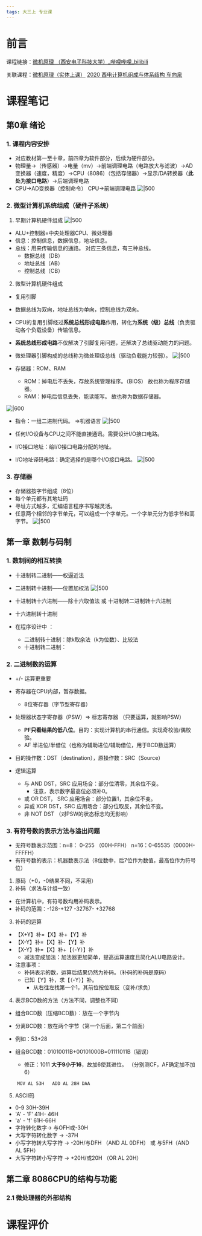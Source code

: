 ```yaml
---
tags: 大三上 专业课 
---
```

# 前言
 
课程链接：[微机原理 （西安电子科技大学）_哔哩哔哩_bilibili](https://www.bilibili.com/video/BV1ZJ411b7Na?spm_id_from=333.999.0.0&vd_source=f6d522f28072721da0e962ed83629041)

关联课程：[微机原理（实体上课）](微机原理（实体上课）.md) [2020 西电计算机组成与体系结构 车向泉](../自学内容/计算机/计算机组成原理/2020%20西电计算机组成与体系结构%20车向泉.md)

# 课程笔记

## 第0章 绪论

### 1. 课程内容安排

- 对应教材第一至十章，前四章为软件部分，后续为硬件部分。
- 物理量->（传感器）->电量（mv）->前端调理电路（电路放大与滤波）->AD变换器（速度，精度）->CPU（8086）（包括存储器）->显示/DA转换器（**此处为接口电路**）->后端调理电路
- CPU->AD变换器（控制命令） CPU->前端调理电路
![|500](assets/Pasted%20image%2020220911161513.png)


### 2. 微型计算机系统组成（硬件子系统）
1. 早期计算机硬件组成
![|500](assets/Pasted%20image%2020220911162043.png)

- ALU+控制器=中央处理器CPU、微处理器
- 信息：控制信息，数据信息，地址信息。
- 总线：用来传输信息的通路。 对应三条信息，有三种总线。
	- 数据总线（DB）
	- 地址总线（AB）
	- 控制总线（CB）

2. 微型计算机硬件组成
- 复用引脚
- 数据总线为双向，地址总线为单向，控制总线为双向。
- CPU的复用引脚经过**系统总线形成电路**作用，转化为**系统（级）总线**（负责驱动各个负载设备）传输信息。
- **系统总线形成电路**不仅解决了引脚复用问题，还解决了总线驱动能力的问题。
- 微处理器引脚构成的总线称为微处理级总线（驱动负载能力较弱）。
![|500](assets/Pasted%20image%2020220911163449.png)

- 存储器：ROM、RAM
	- ROM：掉电后不丢失，存放系统管理程序。（BIOS）     故也称为程序存储器。
	- RAM：掉电后信息丢失，能读能写。                                    故也称为数据存储器。

![|600](assets/Pasted%20image%2020220911164128.png)

- 指令：一组二进制代码。  =>机器语言
![|500](assets/Pasted%20image%2020220911164439.png)

- 任何I/O设备与CPU之间不能直接通讯。需要设计I/O接口电路。
- I/O接口地址：给I/O接口电路分配的地址。
- I/O地址译码电路：确定选择的是哪个I/O接口电路。
![|500](assets/Pasted%20image%2020220911165109.png)


### 3. 存储器
- 存储器按字节组成（8位）
- 每个单元都有其地址码
- 寻址方式越多，汇编语言程序书写越灵活。
- 任意两个相邻的字节单元，可以组成一个字单元。一个字单元分为低字节和高字节。
![|500](assets/Pasted%20image%2020220911170956.png)


## 第一章 数制与码制

### 1. 数制间的相互转换

- 十进制转二进制——权逼近法
- 二进制转十进制——位置加权法
![|500](assets/Pasted%20image%2020220911172915.png)


- 十进制转十六进制——除十六取值法 或 十进制转二进制转十六进制
- 十六进制转十进制

- 在程序设计中 ：
	- 二进制转十进制：除k取余法（k为位数）、比较法
	- 十进制转二进制：


### 2. 二进制数的运算

- +/-  运算更重要
- 寄存器在CPU内部，暂存数据。
	- 8位寄存器（字节型寄存器）
- 处理器状态字寄存器（PSW）=> 标志寄存器 （只要运算，就影响PSW）
	- **PF只看结果的低八位**。目的：实现计算机的串行通信。实现奇校验/偶校验。
	- AF 半进位/半借位（也称为辅助进位/辅助借位，用于BCD数运算）

- 目的操作数：DST（destination），原操作数：SRC（Source）

- 逻辑运算
	- 与     AND  DST，SRC     应用场合：部分位清零，其余位不变。
		- 注意，表示数字最高位必须补0。
	- 或     OR    DST， SRC      应用场合：部分位置1，其余位不变。
	- 异或  XOR DST，SRC      应用场合：部分位取反，其余位不变。
	- 非     NOT DST      （对PSW的状态标志均无影响）


### 3. 有符号数的表示方法与溢出问题

- 无符号数表示范围：n=8： 0-255 （00H-FFH）  n=16：0-65535（0000H-FFFFH）
- 有符号数的表示：机器数表示法（8位数中，后7位作为数值，最高位作为符号位）

1. 原码（+0，-0结果不同，不采用）
2. 补码（求法与计组一致）
- 在计算机中，有符号数均用补码表示。
- 补码的范围：-128-+127    -32767- +32768


3. 补码的运算
- 【X+Y】补=【X】补+【Y】补
- 【X-Y】补=【X】补-【Y】补
- 【X-Y】补=【X】补+【（-Y）】补
	- 减法变成加法：加法器更加简单，提高运算速度且简化ALU电路设计。
- 注意事项：
	- 补码表示的数，运算后结果仍然为补码。（补码的补码是原码）
	- 已知【Y】补，求【（-Y）】补。
		- 从右往左找第一个1，其前位按位取反（变补/求负）

4. 表示BCD数的方法（方法不同，调整也不同）
- 组合BCD数（压缩BCD数）：放在一个字节内
- 分离BCD数：放在两个字节（第一个后面，第二个前面）

- 例如：53+28
- 组合BCD数：01010011B+00101000B=01111011B（错误）
	- 修正：1011 **大于9小于16**，故加6使其进位。 （分别测CF，AF确定加不加6）
```Asm
	MOV AL 53H   ADD AL 28H DAA
```

5. ASCII码
- 0-9  30H-39H
- 'A' - 'F'  41H- 46H
- 'a' - 'f'  61H-66H
- 字符转化数字-> 与OFH或-30H
- 大写字符转化数字 -> -37H
- 小写字符转大写字符 -> -20H/与DFH  （AND AL 0DFH） 或 与5FH（AND AL 5FH）
- 大写字符转小写字符 -> +20H/或20H （OR AL 20H）


## 第二章 8086CPU的结构与功能

### 2.1 微处理器的外部结构









# 课程评价
